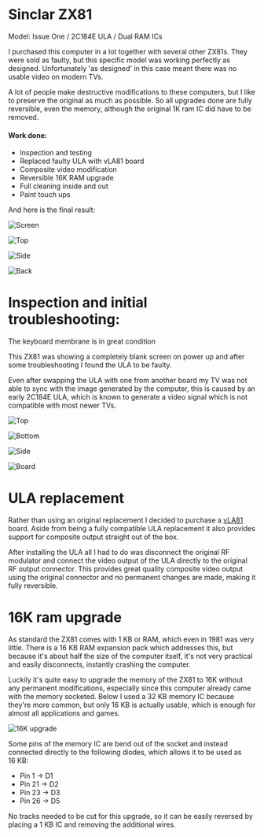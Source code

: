 # Sinclar ZX81 
Model: Issue One / 2C184E ULA / Dual RAM ICs

I purchased this computer in a lot together with several other ZX81s. They were sold as faulty, but this specific model was working perfectly as designed. Unfortunately 'as designed' in this case meant there was no usable video on modern TVs. 

A lot of people make destructive modifications to these computers, but I like to preserve the original as much as possible. So all upgrades done are fully reversible, even the memory, although the original 1K ram IC did have to be removed.

#### Work done:
+ Inspection and testing
+ Replaced faulty ULA with vLA81 board
+ Composite video modification
+ Reversible 16K RAM upgrade
+ Full cleaning inside and out
+ Paint touch ups

And here is the final result:

![Screen](img_005.jpg)

![Top](img_007.jpg)

![Side](img_008.jpg)

![Back](img_009.jpg)

# Inspection and initial troubleshooting:

The keyboard membrane is in great condition

This ZX81 was showing a completely blank screen on power up and after some troubleshooting I found the ULA to be faulty.

Even after swapping the ULA with one from another board my TV was not able to sync with the image generated by the computer, this is caused by an early 2C184E ULA, which is known to generate a video signal which is not compatible with most newer TVs. 

![Top](img_001.jpg)

![Bottom](img_002.jpg)

![Side](img_003.jpg)

![Board](img_004.jpg)

# ULA replacement
Rather than using an original replacement I decided to purchase a [vLA81](https://vdrivezx.com/vla81/) board. Aside from being a fully compatible ULA replacement it also provides support for composite output straight out of the box. 

After installing the ULA all I had to do was disconnect the original RF modulator and connect the video output of the ULA directly to the original RF output connector. This provides great quality composite video output using the original connector and no permanent changes are made, making it fully reversible.

# 16K ram upgrade
As standard the ZX81 comes with 1 KB or RAM, which even in 1981 was very little. There is a 16 KB RAM expansion pack which addresses this, but because it's about half the size of the computer itself, it's not very practical and easily disconnects, instantly crashing the computer. 

Luckily it's quite easy to upgrade the memory of the ZX81 to 16K without any permanent modifications, especially since this computer already came with the memory socketed. Below I used a 32 KB memory IC because they're more common, but only 16 KB is actually usable, which is enough for almost all applications and games.

![16K upgrade](img_010.jpg)

Some pins of the memory IC are bend out of the socket and instead connected directly to the following diodes, which allows it to be used as 16 KB:

+ Pin  1 -> D1
+ Pin 21 -> D2
+ Pin 23 -> D3
+ Pin 26 -> D5

No tracks needed to be cut for this upgrade, so it can be easily reversed by placing a 1 KB IC and removing the additional wires. 